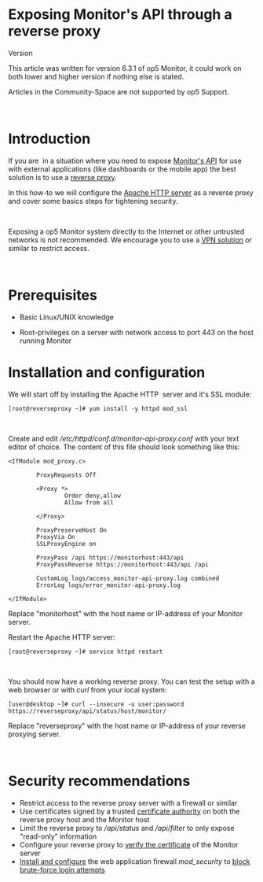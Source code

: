 # Exposing Monitor's API through a reverse proxy

Version

This article was written for version 6.3.1 of op5 Monitor, it could work on both lower and higher version if nothing else is stated.

Articles in the Community-Space are not supported by op5 Support.

 

# Introduction

If you are  in a situation where you need to expose [Monitor's API](https://kb.op5.com/display/DOC/HTTP-API) for use with external applications (like dashboards or the mobile app) the best solution is to use a [reverse proxy](http://en.wikipedia.org/wiki/Reverse_proxy).

In this how-to we will configure the [Apache HTTP server](https://httpd.apache.org/) as a reverse proxy and cover some basics steps for tightening security.

 

Exposing a op5 Monitor system directly to the Internet or other untrusted networks is not recommended. We encourage you to use a [VPN solution](http://en.wikipedia.org/wiki/Virtual_private_network) or similar to restrict access.

 

# Prerequisites

-   Basic Linux/UNIX knowledge

-   Root-privileges on a server with network access to port 443 on the host running Monitor

# Installation and configuration

We will start off by installing the Apache HTTP  server and it's SSL module:

``` {.text data-syntaxhighlighter-params="brush: text; gutter: false; theme: Confluence" data-theme="Confluence" style="brush: text; gutter: false; theme: Confluence"}
[root@reverseproxy ~]# yum install -y httpd mod_ssl
```

 

Create and edit */etc/httpd/conf.d/monitor-api-proxy.conf* with your text editor of choice. The content of this file should look something like this:

``` {.text data-syntaxhighlighter-params="brush: text; gutter: true; theme: Confluence" data-theme="Confluence" style="brush: text; gutter: true; theme: Confluence"}
<IfModule mod_proxy.c>

        ProxyRequests Off

        <Proxy *>
                Order deny,allow
                Allow from all

        </Proxy>

        ProxyPreserveHost On
        ProxyVia On
        SSLProxyEngine on

        ProxyPass /api https://monitorhost:443/api
        ProxyPassReverse https://monitorhost:443/api /api

        CustomLog logs/access_monitor-api-proxy.log combined
        ErrorLog logs/error_monitor-api-proxy.log

</IfModule>
```

Replace "monitorhost" with the host name or IP-address of your Monitor server.

Restart the Apache HTTP server:

``` {.text data-syntaxhighlighter-params="brush: text; gutter: false; theme: Confluence" data-theme="Confluence" style="brush: text; gutter: false; theme: Confluence"}
[root@reverseproxy ~]# service httpd restart
```

 

You should now have a working reverse proxy. You can test the setup with a web browser or with *curl* from your local system:

``` {.text data-syntaxhighlighter-params="brush: text; gutter: false; theme: Confluence" data-theme="Confluence" style="brush: text; gutter: false; theme: Confluence"}
[user@desktop ~]# curl --insecure -u user:password https://reverseproxy/api/status/host/monitor/
```

Replace "reverseproxy" with the host name or IP-address of your reverse proxying server.

 

# Security recommendations

-   Restrict access to the reverse proxy server with a firewall or similar
-   Use certificates signed by a trusted [certificate authority](http://en.wikipedia.org/wiki/Certificate_authority) on both the  reverse proxy host and the Monitor host
-   Limit the reverse proxy to */api/status* and */api/filter* to only expose "read-only" information
-   Configure your reverse proxy to [verify the certificate](http://httpd.apache.org/docs/2.2/mod/mod_ssl.html#sslproxyverify) of the Monitor server
-   [Install and configure](http://www.cyberciti.biz/faq/rhel-fedora-centos-httpd-mod_security-configuration/) the web application firewall *mod\_security* to [block brute-force login attempts](http://snippets.aktagon.com/snippets/563-brute-force-authentication-protection-with-modsecurity)

 

